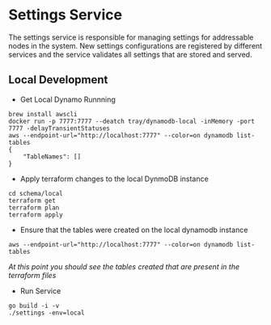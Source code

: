 # Settings Service
The settings service is responsible for managing settings for addressable nodes in the system. New settings configurations are registered by different services
and the service validates all settings that are stored and served.

## Local Development
* Get Local Dynamo Runnning

```
brew install awscli
docker run -p 7777:7777 --deatch tray/dynamodb-local -inMemory -port 7777 -delayTransientStatuses
aws --endpoint-url="http://localhost:7777" --color=on dynamodb list-tables
{
    "TableNames": []
}
```

* Apply terraform changes to the local DynmoDB instance

```
cd schema/local
terraform get
terraform plan
terraform apply
```

* Ensure that the tables were created on the local dynamodb instance

```
aws --endpoint-url="http://localhost:7777" --color=on dynamodb list-tables
```
_At this point you should see the tables created that are present in the terraform files_

* Run Service

```
go build -i -v
./settings -env=local
```